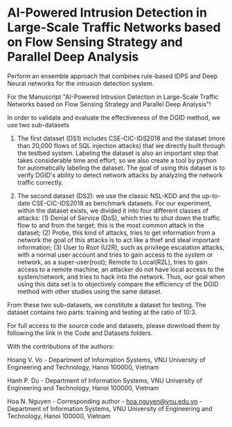 # AI-Powered Intrusion Detection in Large-Scale Traffic Networks based on Flow Sensing Strategy and Parallel Deep Analysis


Perform an ensemble approach that combines rule-based IDPS and Deep Neural networks for the intrusion detection system.

For the Manuscript "AI-Powered Intrusion Detection in Large-Scale Traffic Networks based on Flow Sensing Strategy and Parallel Deep Analysis"!

In order to validate and evaluate the effectiveness of the DGID method, we use two sub-datasets

1. The first dataset (DS1) includes CSE-CIC-IDS2018 and the dataset (more than 20,000 flows of SQL injection attacks) that we directly built through the testbed system. Labeling the dataset is also an important step that takes considerable time and effort, so we also create a tool by python for automatically labeling the dataset. The goal of using this dataset is to verify DGID's ability to detect network attacks by analyzing the network traffic correctly.

2. The second dataset (DS2): we use the classic NSL-KDD and the up-to-date CSE-CIC-IDS2018 as benchmark datasets. For our experiment, within the dataset exists, we divided it into four different classes of attacks: (1) Denial of Service (DoS), which tries to shut down the traffic flow to and from the target; this is the most common attack in the dataset; (2) Probe, this kind of attacks, tries to get information from a network the goal of this attacks is to act like a thief and steal important information; (3) User to Root (U2R), such as privilege escalation attacks, with a normal user account and tries to gain access to the system or network, as a super-user(root); Remote to Local(R2L), tries to gain access to a remote machine, an attacker do not have local access to the system/network, and tries to hack into the network. Thus, our goal when using this data set is to objectively compare the efficiency of the DGID method with other studies using the same dataset.

From these two sub-datasets, we constitute a dataset for testing. The dataset contains two parts: training and testing at the ratio of 10:3.

For full access to the source code and datasets, please download them by following the link in the Code and Datasets folders.

With the contributions of the authors:

Hoang V. Vo - Department of Information Systems, VNU University of Engineering and Technology, Hanoi 100000, Vietnam

Hanh P. Du - Department of Information Systems, VNU University of Engineering and Technology, Hanoi 100000, Vietnam

Hoa N. Nguyen - Corresponding author - hoa.nguyen@vnu.edu.vn - Department of Information Systems, VNU University of Engineering and Technology, Hanoi 100000, Vietnam




